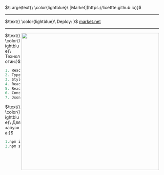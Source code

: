 $\Large\text{\ \color{lightblue}\ [Market](https://licettte.github.io)}$
____
$\text{\ \color{lightblue}\  Deploy: \}$ [market.net](https://licettte.github.io/market/#/)  
____
<img  align="right" src="https://github.com/Licettte/market/assets/80988747/346efa61-0b77-43a7-a5d7-7f8e5ce002b2" width="450" />


$\text{\ \color{lightblue}\   Технологии:\}$  

```java
1. React
2. TypeScript
3. Styled-components
4. React-hook-form
5. React-router-dom
6. Concurrently
7. Json-server
```
$\text{\ \color{lightblue}\  Для запуска:\}$  
```javaScript
1.npm install
2.npm start
```
